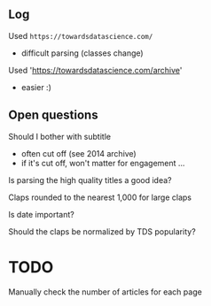 


## Log

Used `https://towardsdatascience.com/`
- difficult parsing (classes change)

Used 'https://towardsdatascience.com/archive'
- easier :)


## Open questions

Should I bother with subtitle
- often cut off (see 2014 archive)
- if it's cut off, won't matter for engagement ...

Is parsing the high quality titles a good idea?

Claps rounded to the nearest 1,000 for large claps

Is date important?

Should the claps be normalized by TDS popularity?

# TODO

Manually check the number of articles for each page
